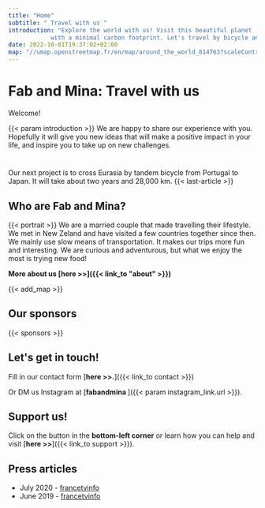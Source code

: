 ```yaml
---
title: "Home"
subtitle: " Travel with us "
introduction: "Explore the world with us! Visit this beautiful planet
            with a minimal carbon footprint. Let's travel by bicycle and on foot (and sometimes hitchhiking)."
date: 2022-10-01T19:37:02+02:00
map: "//umap.openstreetmap.fr/en/map/around_the_world_814763?scaleControl=false&miniMap=false&scrollWheelZoom=false&zoomControl=true&allowEdit=false&moreControl=true&searchControl=null&tilelayersControl=null&embedControl=null&datalayersControl=true&onLoadPanel=undefined&captionBar=false#1/25.01/111.45"
---
```


# Fab and Mina: Travel with us
Welcome!

{{< param introduction >}}
We are happy to share our experience with you. Hopefully it will give you new ideas that will make a positive impact in your life, and inspire you to take up on new challenges. 
#
Our next project is to cross Eurasia by tandem bicycle from Portugal to Japan. It will take about two years and 28,000 km.
{{< last-article >}}




## Who are Fab and Mina?
{{< portrait >}}
We are a married couple that made travelling their lifestyle. 
We met in New Zeland and have visited a few countries together since then. 
We mainly use slow means of transportation. It makes our trips more fun and interesting.
We are curious and adventurous, but what we enjoy the most is trying new food!

**More about us [here >>]({{< link_to "about" >}})**


{{< add_map >}}

## Our sponsors
{{< sponsors >}}

## Let's get in touch!

Fill in our contact form [**here >>.**]({{< link_to contact >}})


Or DM us Instagram at [**fabandmina <i class="{{< param instagram_link.icon >}}"></i>**]({{< param instagram_link.url >}}).

## Support us!
Click on the button in the **bottom-left corner** or learn how you can help and visit [**here >>**]({{< link_to support >}}).

## Press articles
- July 2020 - [francetvinfo](https://la1ere.francetvinfo.fr/nouvellecaledonie/caledoniens-ailleurs-fabien-nomade-suspens-850376.html)
- June 2019 - [francetvinfo](https://la1ere.francetvinfo.fr/nouvellecaledonie/caledoniens-ailleurs-fabien-selle-nouvelles-aventures-721516.html)